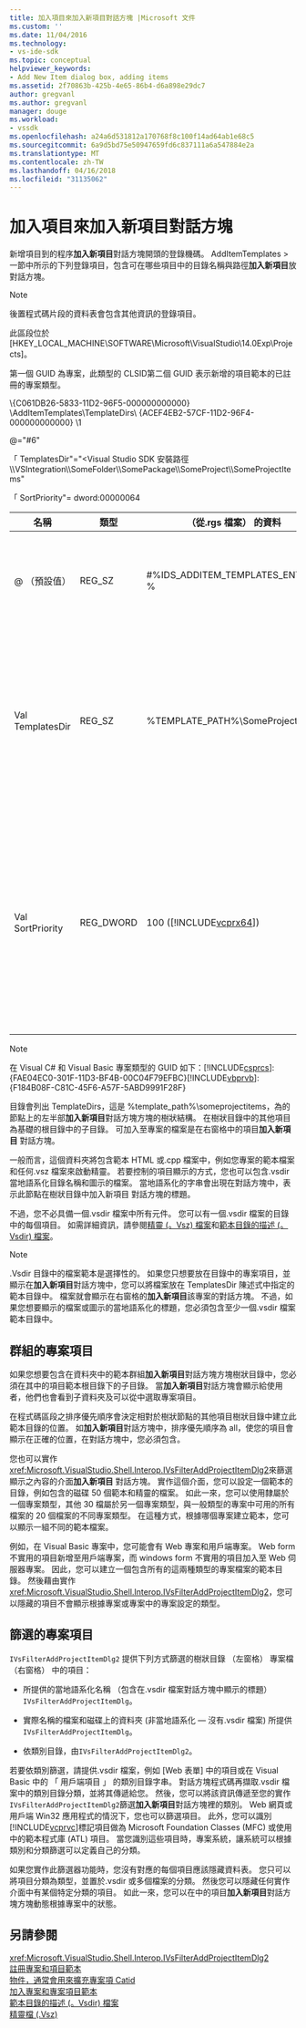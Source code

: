 ```yaml
---
title: 加入項目來加入新項目對話方塊 |Microsoft 文件
ms.custom: ''
ms.date: 11/04/2016
ms.technology:
- vs-ide-sdk
ms.topic: conceptual
helpviewer_keywords:
- Add New Item dialog box, adding items
ms.assetid: 2f70863b-425b-4e65-86b4-d6a898e29dc7
author: gregvanl
ms.author: gregvanl
manager: douge
ms.workload:
- vssdk
ms.openlocfilehash: a24a6d531812a170768f8c100f14ad64ab1e68c5
ms.sourcegitcommit: 6a9d5bd75e50947659fd6c837111a6a547884e2a
ms.translationtype: MT
ms.contentlocale: zh-TW
ms.lasthandoff: 04/16/2018
ms.locfileid: "31135062"
---
```

# <a name="adding-items-to-the-add-new-item-dialog-boxes"></a>加入項目來加入新項目對話方塊
新增項目到的程序**加入新項目**對話方塊開頭的登錄機碼。 AddItemTemplates > 一節中所示的下列登錄項目，包含可在哪些項目中的目錄名稱與路徑**加入新項目**放 對話方塊。  
  
> [!NOTE]
>  後置程式碼片段的資料表會包含其他資訊的登錄項目。  
  
 此區段位於 [HKEY_LOCAL_MACHINE\SOFTWARE\Microsoft\VisualStudio\14.0Exp\Projects]。  
  
 第一個 GUID 為專案，此類型的 CLSID第二個 GUID 表示新增的項目範本的已註冊的專案類型。  
  
 \\{C061DB26-5833-11D2-96F5-000000000000} \AddItemTemplates\TemplateDirs\ {ACEF4EB2-57CF-11D2-96F4-000000000000} \1  
  
 @="#6"  
  
 「 TemplatesDir"="\<Visual Studio SDK 安裝路徑\\\VSIntegration\\\SomeFolder\\\SomePackage\\\SomeProject\\\SomeProjectItems"  
  
 「 SortPriority"= dword:00000064  
  
|名稱|類型|（從.rgs 檔案） 的資料|描述|  
|----------|----------|-----------------------------|-----------------|  
|@ （預設值）|REG_SZ|#%IDS_ADDITEM_TEMPLATES_ENTRY %|資源識別碼**加入項目**範本。|  
|Val TemplatesDir|REG_SZ|%TEMPLATE_PATH%\SomeProjectItems|顯示的對話方塊中的專案項目路徑**加入新項目**精靈。|  
|Val SortPriority|REG_DWORD|100 ([!INCLUDE[vcprx64](../../extensibility/internals/includes/vcprx64_md.md)])|決定排序順序中的樹狀結構節點中顯示的檔案**加入新項目** 對話方塊。|  
  
> [!NOTE]
>  在 Visual C# 和 Visual Basic 專案類型的 GUID 如下：[!INCLUDE[csprcs](../../data-tools/includes/csprcs_md.md)]: {FAE04EC0-301F-11D3-BF4B-00C04F79EFBC}[!INCLUDE[vbprvb](../../code-quality/includes/vbprvb_md.md)]: {F184B08F-C81C-45F6-A57F-5ABD9991F28F}  
  
 目錄會列出 TemplateDirs，這是 %template_path%\someprojectitems，為的節點上的左半部**加入新項目**對話方塊方塊的樹狀結構。 在樹狀目錄中的其他項目為基礎的根目錄中的子目錄。 可加入至專案的檔案是在右窗格中的項目**加入新項目** 對話方塊。  
  
 一般而言，這個資料夾將包含範本 HTML 或.cpp 檔案中，例如您專案的範本檔案和任何.vsz 檔案來啟動精靈。 若要控制的項目顯示的方式，您也可以包含.vsdir 當地語系化目錄名稱和圖示的檔案。 當地語系化的字串會出現在對話方塊中，表示此節點在樹狀目錄中加入新項目 對話方塊的標題。  
  
 不過，您不必具備一個.vsdir 檔案中所有元件。 您可以有一個.vsdir 檔案的目錄中的每個項目。 如需詳細資訊，請參閱[精靈 (。Vsz) 檔案](../../extensibility/internals/wizard-dot-vsz-file.md)和[範本目錄的描述 (。Vsdir) 檔案](../../extensibility/internals/template-directory-description-dot-vsdir-files.md)。  
  
> [!NOTE]
>  .Vsdir 目錄中的檔案範本是選擇性的。 如果您只想要放在目錄中的專案項目，並顯示在**加入新項目**對話方塊中，您可以將檔案放在 TemplatesDir 陳述式中指定的範本目錄中。 檔案就會顯示在右窗格的**加入新項目**該專案的對話方塊。 不過，如果您想要顯示的檔案或圖示的當地語系化的標題，您必須包含至少一個.vsdir 檔案範本目錄中。  
  
## <a name="grouping-project-items"></a>群組的專案項目  
 如果您想要包含在資料夾中的範本群組**加入新項目**對話方塊方塊樹狀目錄中，您必須在其中的項目範本根目錄下的子目錄。 當**加入新項目**對話方塊會顯示給使用者，他們也會看到子資料夾及可以從中選取專案項目。  
  
 在程式碼區段之排序優先順序會決定相對於樹狀節點的其他項目樹狀目錄中建立此範本目錄的位置。 如**加入新項目**對話方塊中，排序優先順序為 all，使您的項目會顯示在正確的位置，在對話方塊中，您必須包含。  
  
 您也可以實作<xref:Microsoft.VisualStudio.Shell.Interop.IVsFilterAddProjectItemDlg2>來篩選顯示之內容的介面**加入新項目** 對話方塊。 實作這個介面，您可以設定一個範本的目錄，例如包含的磁碟 50 個範本和精靈的檔案。 如此一來，您可以使用隸屬於一個專案類型，其他 30 檔屬於另一個專案類型，與一般類型的專案中可用的所有檔案的 20 個檔案的不同專案類型。 在這種方式，根據哪個專案建立範本，您可以顯示一組不同的範本檔案。  
  
 例如，在 Visual Basic 專案中，您可能會有 Web 專案和用戶端專案。 Web form 不實用的項目新增至用戶端專案，而 windows form 不實用的項目加入至 Web 伺服器專案。 因此，您可以建立一個包含所有的這兩種類型的專案檔案的範本目錄。 然後藉由實作<xref:Microsoft.VisualStudio.Shell.Interop.IVsFilterAddProjectItemDlg2>，您可以隱藏的項目不會顯示根據專案或專案中的專案設定的類型。  
  
## <a name="filtering-project-items"></a>篩選的專案項目  
 `IVsFilterAddProjectItemDlg2` 提供下列方式篩選的樹狀目錄 （左窗格） 專案檔 （右窗格） 中的項目：  
  
-   所提供的當地語系化名稱 （包含在.vsdir 檔案對話方塊中顯示的標題） `IVsFilterAddProjectItemDlg`。  
  
-   實際名稱的檔案和磁碟上的資料夾 (非當地語系化 — 沒有.vsdir 檔案) 所提供`IVsFilterAddProjectItemDlg`。  
  
-   依類別目錄，由`IVsFilterAddProjectItemDlg2`。  
  
 若要依類別篩選，請提供.vsdir 檔案，例如 [Web 表單] 中的項目或在 Visual Basic 中的 「 用戶端項目 」 的類別目錄字串。 對話方塊程式碼再擷取.vsdir 檔案中的類別目錄分類，並將其傳遞給您。 然後，您可以將該資訊傳遞至您的實作`IVsFilterAddProjectItemDlg2`篩選**加入新項目**對話方塊裡的類別。 Web 網頁或用戶端 Win32 應用程式的情況下，您也可以篩選項目。 此外，您可以識別[!INCLUDE[vcprvc](../../code-quality/includes/vcprvc_md.md)]標記項目做為 Microsoft Foundation Classes (MFC) 或使用中的範本程式庫 (ATL) 項目。 當您識別這些項目時，專案系統，讓系統可以根據類別和分類篩選可以定義自己的分類。  
  
 如果您實作此篩選器功能時，您沒有對應的每個項目應該隱藏資料表。 您只可以將項目分類為類型，並置於.vsdir 或多個檔案的分類。 然後您可以隱藏任何實作介面中有某個特定分類的項目。 如此一來，您可以在中的項目**加入新項目**對話方塊方塊動態根據專案中的狀態。  
  
## <a name="see-also"></a>另請參閱  
 <xref:Microsoft.VisualStudio.Shell.Interop.IVsFilterAddProjectItemDlg2>   
 [註冊專案和項目範本](../../extensibility/internals/registering-project-and-item-templates.md)   
 [物件，通常會用來擴充專案項 Catid](../../extensibility/internals/catids-for-objects-that-are-typically-used-to-extend-projects.md)   
 [加入專案和專案項目範本](../../extensibility/internals/adding-project-and-project-item-templates.md)   
 [範本目錄的描述 (。Vsdir) 檔案](../../extensibility/internals/template-directory-description-dot-vsdir-files.md)   
 [精靈檔 (.Vsz)](../../extensibility/internals/wizard-dot-vsz-file.md)